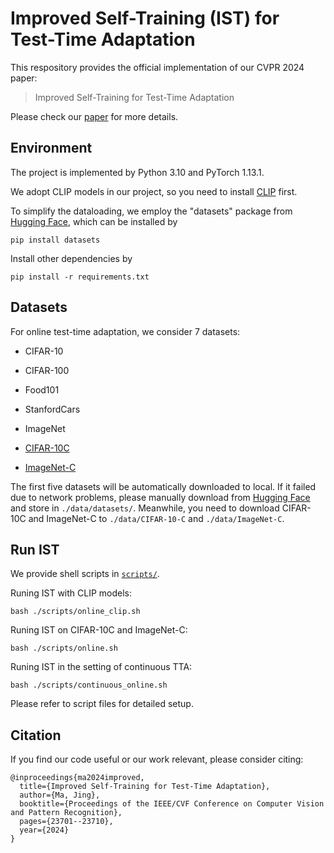 # Improved Self-Training (IST) for Test-Time Adaptation

This respository provides the official implementation of our CVPR 2024 paper:

> Improved Self-Training for Test-Time Adaptation

Please check our [paper](https://openaccess.thecvf.com/content/CVPR2024/html/Ma_Improved_Self-Training_for_Test-Time_Adaptation_CVPR_2024_paper.html) for more details.


## Environment

The project is implemented by Python 3.10 and PyTorch 1.13.1.

We adopt CLIP models in our project, so you need to install [CLIP](https://github.com/openai/CLIP) first.

To simplify the dataloading, we employ the "datasets" package from [Hugging Face](https://github.com/huggingface/datasets), which can be installed by

```
pip install datasets
```

Install other dependencies by

```
pip install -r requirements.txt
```

## Datasets

For online test-time adaptation, we consider 7 datasets:

- CIFAR-10

- CIFAR-100

- Food101

- StanfordCars

- ImageNet

- [CIFAR-10C](https://zenodo.org/records/2535967#.Yn5QwbozZhE)

- [ImageNet-C](https://zenodo.org/records/2235448#.Yn5OTrozZhE)

The first five datasets will be automatically downloaded to local.
If it failed due to network problems, please manually download from [Hugging Face](https://huggingface.co/datasets) and store in `./data/datasets/`.
Meanwhile, you need to download CIFAR-10C and ImageNet-C to `./data/CIFAR-10-C` and `./data/ImageNet-C`.

## Run IST

We provide shell scripts in [`scripts/`](scripts/).

Runing IST with CLIP models:

```
bash ./scripts/online_clip.sh
```

Runing IST on CIFAR-10C and ImageNet-C:

```
bash ./scripts/online.sh
```

Runing IST in the setting of continuous TTA:

```
bash ./scripts/continuous_online.sh
```

Please refer to script files for detailed setup.

## Citation

If you find our code useful or our work relevant, please consider citing:

```
@inproceedings{ma2024improved,
  title={Improved Self-Training for Test-Time Adaptation},
  author={Ma, Jing},
  booktitle={Proceedings of the IEEE/CVF Conference on Computer Vision and Pattern Recognition},
  pages={23701--23710},
  year={2024}
}
```
